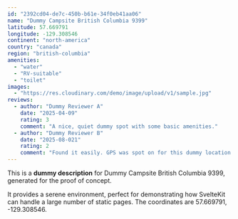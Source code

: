 ```yaml
---
id: "2392cd04-de7c-450b-b61e-34f0eb41aa06"
name: "Dummy Campsite British Columbia 9399"
latitude: 57.669791
longitude: -129.308546
continent: "north-america"
country: "canada"
region: "british-columbia"
amenities:
  - "water"
  - "RV-suitable"
  - "toilet"
images:
  - "https://res.cloudinary.com/demo/image/upload/v1/sample.jpg"
reviews:
  - author: "Dummy Reviewer A"
    date: "2025-04-09"
    rating: 3
    comment: "A nice, quiet dummy spot with some basic amenities."
  - author: "Dummy Reviewer B"
    date: "2025-08-021"
    rating: 2
    comment: "Found it easily. GPS was spot on for this dummy location."
---
```


This is a **dummy description** for Dummy Campsite British Columbia 9399, generated for the proof of concept.

It provides a serene environment, perfect for demonstrating how SvelteKit can handle a large number of static pages. The coordinates are 57.669791, -129.308546.

